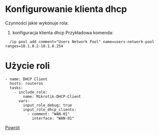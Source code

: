 Konfigurowanie klienta dhcp
=========

Czynności jakie wykonuje rola:

1. konfiguracja klienta dhcp
  Przykładowa komenda:
  ```
    /ip pool add comment="Users Network Pool" name=users-network-pool ranges=10.1.0.2-10.1.0.254

  ```

Użycie roli
=========

```
- name: DHCP Client
  hosts: routeros
  tasks:
    - include_role:
        name: Mikrotik-DHCP-Client
      vars:
        input_role_debug: true
        input_role_dhcp_clients:
          - comment: "WAN-01"
            interface: "WAN-01"
```


[Powrót](../../README.md)